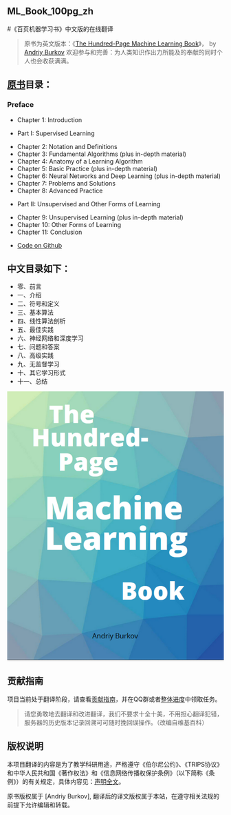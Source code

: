 ## ML_Book_100pg_zh
#《百页机器学习书》中文版的在线翻译

> 原书为英文版本：《[The Hundred-Page Machine Learning Book](http://themlbook.com/)》， by [Andriy Burkov](http://themlbook.com/wiki/doku.php)
> 欢迎参与和完善：为人类知识作出力所能及的奉献的同时个人也会收获满满。

## [原书](https://github.com/htsong/ML_Book_100pg_zh/blob/master/The_HundredPage_Machine_Learning_Book.pdf)目录：
### Preface
+ Chapter 1: Introduction
* Part I: Supervised Learning
+ Chapter 2: Notation and Definitions
+ Chapter 3: Fundamental Algorithms (plus in-depth material)
+ Chapter 4: Anatomy of a Learning Algorithm
+ Chapter 5: Basic Practice (plus in-depth material)
+ Chapter 6: Neural Networks and Deep Learning (plus in-depth material)
+ Chapter 7: Problems and Solutions
+ Chapter 8: Advanced Practice
* Part II: Unsupervised and Other Forms of Learning
+ Chapter 9: Unsupervised Learning (plus in-depth material)
+ Chapter 10: Other Forms of Learning
+ Chapter 11: Conclusion
* [Code on Github](https://github.com/aburkov/theMLbook)

## 中文目录如下：
+   零、前言
+   一、介绍
+   二、符号和定义
+   三、基本算法
+   四、线性算法剖析
+   五、最佳实践
+   六、神经网络和深度学习
+   七、问题和答案
+   八、高级实践
+   九、无监督学习
+   十、其它学习形式
+   十一、总结


![](cover.jpg)


## 贡献指南

项目当前处于翻译阶段，请查看[贡献指南](CONTRIBUTION.md)，并在QQ群或者[整体进度](issues)中领取任务。

> 请您勇敢地去翻译和改进翻译，我们不要求十全十美，不用担心翻译犯错，服务器的历史版本记录回溯可可随时挽回误操作。（改编自维基百科）

## 版权说明

本项目翻译的内容是为了教学科研用途，严格遵守《伯尔尼公约》、《TRIPS协议》和中华人民共和国《著作权法》和《信息网络传播权保护条例》（以下简称《条例》）的有关规定，具体内容见：[声明全文](CopyRight.md)。

原书版权属于 [Andriy Burkov], 翻译后的译文版权属于本站，在遵守相关法规的前提下允许编辑和转载。
